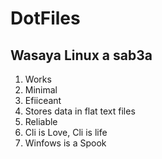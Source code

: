 # DotFiles
## Wasaya Linux a sab3a

1. Works
2. Minimal
3. Efiiceant 
4. Stores data in flat text files
5. Reliable
6. Cli is Love, Cli is life
7. Winfows is a Spook
